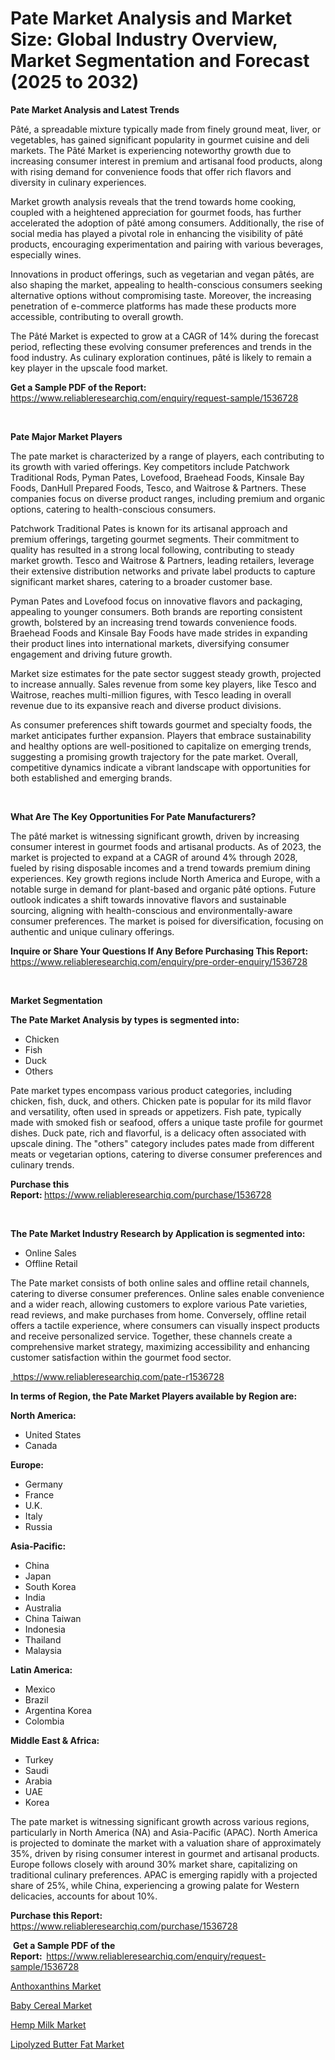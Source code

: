 <p><h1>Pate Market Analysis and Market Size: Global Industry Overview, Market Segmentation and Forecast (2025 to 2032)</h1></p><p><strong>Pate Market Analysis and Latest Trends</strong></p>
<p><p>Pâté, a spreadable mixture typically made from finely ground meat, liver, or vegetables, has gained significant popularity in gourmet cuisine and deli markets. The Pâté Market is experiencing noteworthy growth due to increasing consumer interest in premium and artisanal food products, along with rising demand for convenience foods that offer rich flavors and diversity in culinary experiences. </p><p>Market growth analysis reveals that the trend towards home cooking, coupled with a heightened appreciation for gourmet foods, has further accelerated the adoption of pâté among consumers. Additionally, the rise of social media has played a pivotal role in enhancing the visibility of pâté products, encouraging experimentation and pairing with various beverages, especially wines.</p><p>Innovations in product offerings, such as vegetarian and vegan pâtés, are also shaping the market, appealing to health-conscious consumers seeking alternative options without compromising taste. Moreover, the increasing penetration of e-commerce platforms has made these products more accessible, contributing to overall growth.</p><p>The Pâté Market is expected to grow at a CAGR of 14% during the forecast period, reflecting these evolving consumer preferences and trends in the food industry. As culinary exploration continues, pâté is likely to remain a key player in the upscale food market.</p></p>
<p><strong>Get a Sample PDF of the Report:&nbsp;</strong> <a href="https://www.reliableresearchiq.com/enquiry/request-sample/1536728?utm_campaign=1159&utm_medium=2&utm_source=Github&utm_content=ia&utm_term=14022025&utm_id=pate">https://www.reliableresearchiq.com/enquiry/request-sample/1536728</a></p>
<p>&nbsp;</p>
<p><strong>Pate Major Market Players</strong></p>
<p><p>The pate market is characterized by a range of players, each contributing to its growth with varied offerings. Key competitors include Patchwork Traditional Rods, Pyman Pates, Lovefood, Braehead Foods, Kinsale Bay Foods, DanHull Prepared Foods, Tesco, and Waitrose & Partners. These companies focus on diverse product ranges, including premium and organic options, catering to health-conscious consumers.</p><p>Patchwork Traditional Pates is known for its artisanal approach and premium offerings, targeting gourmet segments. Their commitment to quality has resulted in a strong local following, contributing to steady market growth. Tesco and Waitrose & Partners, leading retailers, leverage their extensive distribution networks and private label products to capture significant market shares, catering to a broader customer base.</p><p>Pyman Pates and Lovefood focus on innovative flavors and packaging, appealing to younger consumers. Both brands are reporting consistent growth, bolstered by an increasing trend towards convenience foods. Braehead Foods and Kinsale Bay Foods have made strides in expanding their product lines into international markets, diversifying consumer engagement and driving future growth.</p><p>Market size estimates for the pate sector suggest steady growth, projected to increase annually. Sales revenue from some key players, like Tesco and Waitrose, reaches multi-million figures, with Tesco leading in overall revenue due to its expansive reach and diverse product divisions. </p><p>As consumer preferences shift towards gourmet and specialty foods, the market anticipates further expansion. Players that embrace sustainability and healthy options are well-positioned to capitalize on emerging trends, suggesting a promising growth trajectory for the pate market. Overall, competitive dynamics indicate a vibrant landscape with opportunities for both established and emerging brands.</p></p>
<p>&nbsp;</p>
<p><strong>What Are The Key Opportunities For Pate Manufacturers?</strong></p>
<p><p>The pâté market is witnessing significant growth, driven by increasing consumer interest in gourmet foods and artisanal products. As of 2023, the market is projected to expand at a CAGR of around 4% through 2028, fueled by rising disposable incomes and a trend towards premium dining experiences. Key growth regions include North America and Europe, with a notable surge in demand for plant-based and organic pâté options. Future outlook indicates a shift towards innovative flavors and sustainable sourcing, aligning with health-conscious and environmentally-aware consumer preferences. The market is poised for diversification, focusing on authentic and unique culinary offerings.</p></p>
<p><strong>Inquire or Share Your Questions If Any Before Purchasing This Report:</strong> <a href="https://www.reliableresearchiq.com/enquiry/pre-order-enquiry/1536728?utm_campaign=1159&utm_medium=2&utm_source=Github&utm_content=ia&utm_term=14022025&utm_id=pate">https://www.reliableresearchiq.com/enquiry/pre-order-enquiry/1536728</a></p>
<p>&nbsp;</p>
<p><strong>Market Segmentation</strong></p>
<p><strong>The Pate Market Analysis by types is segmented into:</strong></p>
<p><ul><li>Chicken</li><li>Fish</li><li>Duck</li><li>Others</li></ul></p>
<p><p>Pate market types encompass various product categories, including chicken, fish, duck, and others. Chicken pate is popular for its mild flavor and versatility, often used in spreads or appetizers. Fish pate, typically made with smoked fish or seafood, offers a unique taste profile for gourmet dishes. Duck pate, rich and flavorful, is a delicacy often associated with upscale dining. The "others" category includes pates made from different meats or vegetarian options, catering to diverse consumer preferences and culinary trends.</p></p>
<p><strong>Purchase this Report:&nbsp;</strong><a href="https://www.reliableresearchiq.com/purchase/1536728?utm_campaign=1159&utm_medium=2&utm_source=Github&utm_content=ia&utm_term=14022025&utm_id=pate">https://www.reliableresearchiq.com/purchase/1536728</a></p>
<p>&nbsp;</p>
<p><strong>The Pate Market Industry Research by Application is segmented into:</strong></p>
<p><ul><li>Online Sales</li><li>Offline Retail</li></ul></p>
<p><p>The Pate market consists of both online sales and offline retail channels, catering to diverse consumer preferences. Online sales enable convenience and a wider reach, allowing customers to explore various Pate varieties, read reviews, and make purchases from home. Conversely, offline retail offers a tactile experience, where consumers can visually inspect products and receive personalized service. Together, these channels create a comprehensive market strategy, maximizing accessibility and enhancing customer satisfaction within the gourmet food sector.</p></p>
<p><a href="https://www.reliableresearchiq.com/pate-r1536728?utm_campaign=1159&utm_medium=2&utm_source=Github&utm_content=ia&utm_term=14022025&utm_id=pate">&nbsp;https://www.reliableresearchiq.com/pate-r1536728</a></p>
<p><strong>In terms of Region, the Pate Market Players available by Region are:</strong></p>
<p>
    <p> <strong> North America: </strong>
        <ul>
            <li>United States</li>
            <li>Canada</li>
        </ul>
        </p> 
    <p> <strong> Europe: </strong>
        <ul>
            <li>Germany</li>
            <li>France</li>
            <li>U.K.</li>
            <li>Italy</li>
            <li>Russia</li>
        </ul>
        </p> 
    <p> <strong> Asia-Pacific: </strong>
        <ul>
            <li>China</li>
            <li>Japan</li>
            <li>South Korea</li>
            <li>India</li>
            <li>Australia</li>
            <li>China Taiwan</li>
            <li>Indonesia</li>
            <li>Thailand</li>
            <li>Malaysia</li>
        </ul>
        </p> 
    <p> <strong> Latin America: </strong>
        <ul>
            <li>Mexico</li>
            <li>Brazil</li>
            <li>Argentina Korea</li>
            <li>Colombia</li>
        </ul>
        </p> 
    <p> <strong> Middle East & Africa: </strong>
        <ul>
            <li>Turkey</li>
            <li>Saudi</li>
            <li>Arabia</li>
            <li>UAE</li>
            <li>Korea</li>
        </ul>
    </p>
    </p>
<p><p>The pate market is witnessing significant growth across various regions, particularly in North America (NA) and Asia-Pacific (APAC). North America is projected to dominate the market with a valuation share of approximately 35%, driven by rising consumer interest in gourmet and artisanal products. Europe follows closely with around 30% market share, capitalizing on traditional culinary preferences. APAC is emerging rapidly with a projected share of 25%, while China, experiencing a growing palate for Western delicacies, accounts for about 10%.</p></p>
<p><strong>Purchase this Report: </strong><a href="https://www.reliableresearchiq.com/purchase/1536728?utm_campaign=1159&utm_medium=2&utm_source=Github&utm_content=ia&utm_term=14022025&utm_id=pate">https://www.reliableresearchiq.com/purchase/1536728</a></p>
<p>&nbsp;<strong>Get a Sample PDF of the Report:&nbsp;&nbsp;</strong><a href="https://www.reliableresearchiq.com/enquiry/request-sample/1536728?utm_campaign=1159&utm_medium=2&utm_source=Github&utm_content=ia&utm_term=14022025&utm_id=pate">https://www.reliableresearchiq.com/enquiry/request-sample/1536728</a></p>
<p><strong></strong></p>
<p><p><a href="https://github.com/rrosasdaunas/Market-Research-Report-List-1/blob/main/anthoxanthins-market.md?utm_campaign=1159&utm_medium=2&utm_source=Github&utm_content=ia&utm_term=14022025&utm_id=pate">Anthoxanthins Market</a></p><p><a href="https://github.com/ansanokajabi/Market-Research-Report-List-1/blob/main/baby-cereal-market.md?utm_campaign=1159&utm_medium=2&utm_source=Github&utm_content=ia&utm_term=14022025&utm_id=pate">Baby Cereal Market</a></p><p><a href="https://github.com/zoccohaniech/Market-Research-Report-List-1/blob/main/hemp-milk-market.md?utm_campaign=1159&utm_medium=2&utm_source=Github&utm_content=ia&utm_term=14022025&utm_id=pate">Hemp Milk Market</a></p><p><a href="https://github.com/ancsyanagha/Market-Research-Report-List-1/blob/main/lipolyzed-butter-fat-market.md?utm_campaign=1159&utm_medium=2&utm_source=Github&utm_content=ia&utm_term=14022025&utm_id=pate">Lipolyzed Butter Fat Market</a></p></p>